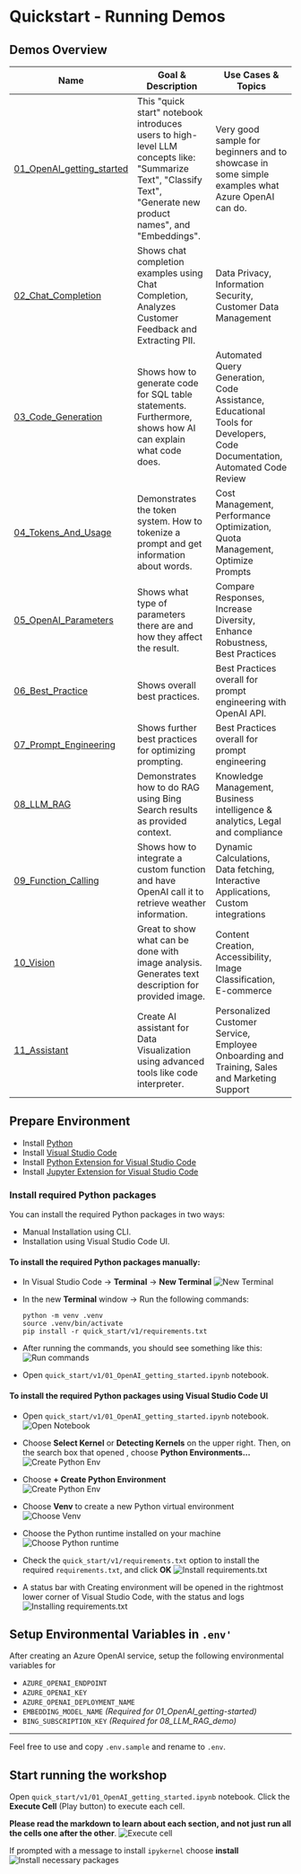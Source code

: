 # Quickstart - Running Demos


## Demos Overview

| Name                           | Goal & Description                                                                                     | Use Cases & Topics                                                                                           |
|--------------------------------|--------------------------------------------------------------------------------------------------------|------------------------------------------------------------------------------------------------------|
| [01_OpenAI_getting_started](v1/01_OpenAI_getting_started.ipynb) | This "quick start" notebook introduces users to high-level LLM concepts like: "Summarize Text", "Classify Text", "Generate new product names", and "Embeddings". | Very good sample for beginners and to showcase in some simple examples what Azure OpenAI can do.|
| [02_Chat_Completion](v1/02_ChatCompletion_api.ipynb)        | Shows chat completion examples using Chat Completion, Analyzes Customer Feedback and Extracting PII. | Data Privacy, Information Security, Customer Data Management                               |
| [03_Code_Generation](v1/03_Code_Generation.ipynb)        | Shows how to generate code for SQL table statements. Furthermore, shows how AI can explain what code does. | Automated Query Generation, Code Assistance, Educational Tools for Developers, Code Documentation, Automated Code Review |
| [04_Tokens_And_Usage](v1/04_tokens_and_usage.ipynb)       | Demonstrates the token system. How to tokenize a prompt and get information about words.| Cost Management, Performance Optimization, Quota Management, Optimize Prompts |
| [05_OpenAI_Parameters](v1/05_OpenAI_parameters.ipynb)      | Shows what type of parameters there are and how they affect the result.| Compare Responses, Increase Diversity, Enhance Robustness, Best Practices|
| [06_Best_Practice](v1/06_best_practice.ipynb)          | Shows overall best practices. | Best Practices overall for prompt engineering with OpenAI API. |
| [07_Prompt_Engineering](v1/07_prompt_engineering.ipynb)     | Shows further best practices for optimizing prompting. | Best Practices overall for prompt engineering |
| [08_LLM_RAG](v1/08_LLM_RAG_demo.ipynb)           | Demonstrates how to do RAG using Bing Search results as provided context. | Knowledge Management, Business intelligence & analytics, Legal and compliance |
| [09_Function_Calling](v1/09_Function_Calling.ipynb)       | Shows how to integrate a custom function and have OpenAI call it to retrieve weather information. | Dynamic Calculations, Data fetching, Interactive Applications, Custom integrations  |
| [10_Vision](v1/10_Vision.ipynb)                 | Great to show what can be done with image analysis. Generates text description for provided image. | Content Creation, Accessibility, Image Classification, E-commerce |
| [11_Assistant](v1/11_Assistant.ipynb)                 | Create AI assistant for Data Visualization using advanced tools like code interpreter. | Personalized Customer Service, Employee Onboarding and Training, Sales and Marketing Support |


## Prepare Environment
- Install [Python](https://www.python.org/downloads/)
- Install [Visual Studio Code](https://code.visualstudio.com/download)
- Install [Python Extension for Visual Studio Code](https://marketplace.visualstudio.com/items?itemName=ms-python.python)
- Install [Jupyter Extension for Visual Studio Code](https://marketplace.visualstudio.com/items?itemName=ms-toolsai.jupyter)

### Install required Python packages

You can install the required Python packages in two ways:
- Manual Installation using CLI.
- Installation using Visual Studio Code UI.

#### To install the required Python packages manually:
- In Visual Studio Code -> **Terminal** -> **New Terminal**
    ![New Terminal](img/vscode-new-terminal.png)

- In the new **Terminal** window -> Run the following commands:
    ```
    python -m venv .venv
    source .venv/bin/activate
    pip install -r quick_start/v1/requirements.txt
    ```
- After running the commands, you should see something like this:
    ![Run commands](img/run-commands.png)

- Open `quick_start/v1/01_OpenAI_getting_started.ipynb` notebook.


#### To install the required Python packages using Visual Studio Code UI

- Open `quick_start/v1/01_OpenAI_getting_started.ipynb` notebook.
    ![Open Notebook](img/open-notebook.png)

- Choose **Select Kernel** or **Detecting Kernels** on the upper right. Then, on the search box that opened , choose **Python Environments...**  
    ![Create Python Env](img/create-python-env1.png)

- Choose **+ Create Python Environment**  
    ![Create Python Env](img/create-python-env2.png)

- Choose **Venv** to create a new Python virtual environment  
    ![Choose Venv](img/env-venv.png)

- Choose the Python runtime installed on your machine
    ![Choose Python runtime](img/choose-python-runtime.png)

- Check the `quick_start/v1/requirements.txt` option to install the required `requirements.txt`, and click **OK**
    ![Install requirements.txt](img/choose-requirments-txt.png)

- A status bar with Creating environment will be opened in the rightmost lower corner of Visual Studio Code, with the status and logs    
    ![Installing requirements.txt](img/installing-requirments.png)


## Setup Environmental Variables in `.env'`
After creating an Azure OpenAI service, setup the following environmental variables for 
- `AZURE_OPENAI_ENDPOINT`
- `AZURE_OPENAI_KEY`
- `AZURE_OPENAI_DEPLOYMENT_NAME`
- `EMBEDDING_MODEL_NAME` _(Required for 01_OpenAI_getting-started)_
- `BING_SUBSCRIPTION_KEY` _(Required for 08_LLM_RAG_demo)_
---
Feel free to use and copy `.env.sample` and rename to `.env`.

## Start running the workshop

Open `quick_start/v1/01_OpenAI_getting_started.ipynb` notebook. Click the **Execute Cell** (Play button) to execute each cell. 

**Please read the markdown to learn about each section, and not just run all the cells one after the other**.
![Execute cell](img/execute-cell.png)

If prompted with a message to install `ipykernel` choose **install**
![Install necessary packages](img/install-ipykernel.png)